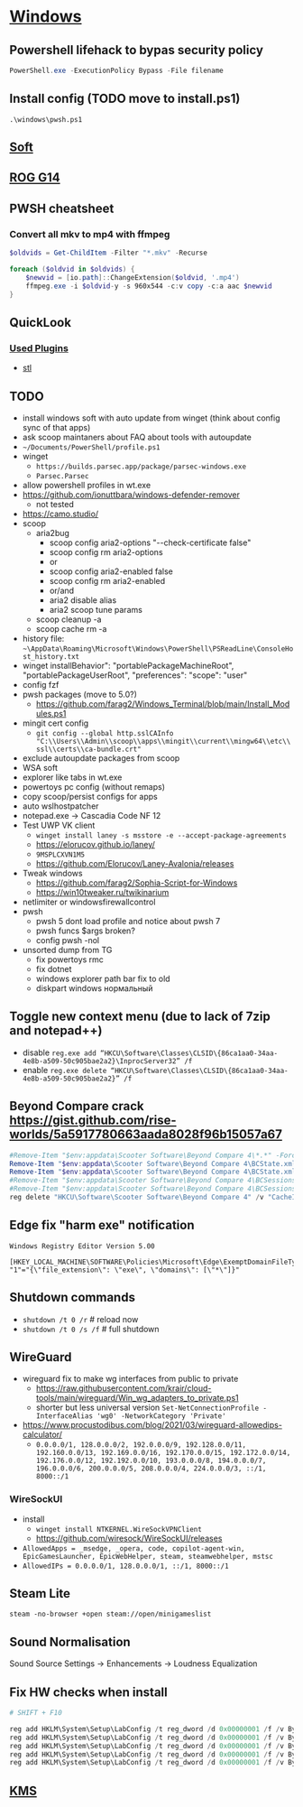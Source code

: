 # [Windows](../README.md)

## Powershell lifehack to bypas security policy

```powershell
PowerShell.exe -ExecutionPolicy Bypass -File filename
```

## Install config (TODO move to install.ps1)

`.\windows\pwsh.ps1`

## [Soft](soft.md)

## [ROG G14](rog14.md)

## PWSH cheatsheet

### Convert all mkv to mp4 with ffmpeg

```powershell
$oldvids = Get-ChildItem -Filter "*.mkv" -Recurse

foreach ($oldvid in $oldvids) {
    $newvid = [io.path]::ChangeExtension($oldvid, '.mp4')
    ffmpeg.exe -i $oldvid-y -s 960x544 -c:v copy -c:a aac $newvid
}
```

## QuickLook

### [Used Plugins](https://github.com/QL-Win/QuickLook/wiki/Available-Plugins)

- [stl](https://github.com/jeremyhart/QuickLook.Plugin.HelixViewer/releases)

## TODO

- install windows soft with auto update from winget (think about config sync of that apps)
- ask scoop maintaners about FAQ about tools with autoupdate
- `~/Documents/PowerShell/profile.ps1`
- winget
  - `https://builds.parsec.app/package/parsec-windows.exe`
  - `Parsec.Parsec`
- allow powershell profiles in wt.exe
- <https://github.com/ionuttbara/windows-defender-remover>
  - not tested
- <https://camo.studio/>
- scoop
  - aria2bug
    - scoop config aria2-options "--check-certificate false"
    - scoop config rm aria2-options
    - or
    - scoop config aria2-enabled false
    - scoop config rm aria2-enabled
    - or/and
    - aria2 disable alias
    - aria2 scoop tune params
  - scoop cleanup -a
  - scoop cache rm -a
- history file: `~\AppData\Roaming\Microsoft\Windows\PowerShell\PSReadLine\ConsoleHost_history.txt`
- winget installBehavior": "portablePackageMachineRoot", "portablePackageUserRoot", "preferences": "scope": "user"
- config fzf
- pwsh packages (move to 5.0?)
  - <https://github.com/farag2/Windows_Terminal/blob/main/Install_Modules.ps1>
- mingit cert config
  - `git config --global http.sslCAInfo "C:\\Users\\Admin\\scoop\\apps\\mingit\\current\\mingw64\\etc\\ssl\\certs\\ca-bundle.crt"`
- exclude autoupdate packages from scoop
- WSA soft
- explorer like tabs in wt.exe
- powertoys pc config (without remaps)
- copy scoop/persist configs for apps
- auto wslhostpatcher
- notepad.exe -> Cascadia Code NF 12
- Test UWP VK client
  - `winget install laney -s msstore -e --accept-package-agreements`
  - <https://elorucov.github.io/laney/>
  - `9MSPLCXVN1M5`
  - <https://github.com/Elorucov/Laney-Avalonia/releases>
- Tweak windows
  - <https://github.com/farag2/Sophia-Script-for-Windows>
  - <https://win10tweaker.ru/twikinarium>
- netlimiter or windowsfirewallcontrol
- pwsh
  - pwsh 5 dont load profile and notice about pwsh 7
  - pwsh funcs $args broken?
  - config pwsh -nol
- unsorted dump from TG
  - fix powertoys rmc
  - fix dotnet
  - windows explorer path bar fix to old
  - diskpart windows нормальный

## Toggle new context menu (due to lack of 7zip and notepad++)

- disable `reg.exe add “HKCU\Software\Classes\CLSID\{86ca1aa0-34aa-4e8b-a509-50c905bae2a2}\InprocServer32” /f`
- enable `reg.exe delete “HKCU\Software\Classes\CLSID\{86ca1aa0-34aa-4e8b-a509-50c905bae2a2}” /f`

## Beyond Compare crack <https://gist.github.com/rise-worlds/5a5917780663aada8028f96b15057a67>

```powershell
#Remove-Item "$env:appdata\Scooter Software\Beyond Compare 4\*.*" -Force -Confirm:$false
Remove-Item "$env:appdata\Scooter Software\Beyond Compare 4\BCState.xml" -Force -Confirm:$false
Remove-Item "$env:appdata\Scooter Software\Beyond Compare 4\BCState.xml.bak" -Force -Confirm:$false
#Remove-Item "$env:appdata\Scooter Software\Beyond Compare 4\BCSessions.xml" -Force -Confirm:$false
#Remove-Item "$env:appdata\Scooter Software\Beyond Compare 4\BCSessions.xml.bak" -Force -Confirm:$false
reg delete "HKCU\Software\Scooter Software\Beyond Compare 4" /v "CacheID" /f
```

## Edge fix "harm exe" notification

```reg
Windows Registry Editor Version 5.00

[HKEY_LOCAL_MACHINE\SOFTWARE\Policies\Microsoft\Edge\ExemptDomainFileTypePairsFromFileTypeDownloadWarnings]
"1"="{\"file_extension\": \"exe\", \"domains\": [\"*\"]}"
```

## Shutdown commands

- `shutdown /t 0 /r`  # reload now
- `shutdown /t 0 /s /f`  # full shutdown

## WireGuard

- wireguard fix to make wg interfaces from public to private
  - <https://raw.githubusercontent.com/krair/cloud-tools/main/wireguard/Win_wg_adapters_to_private.ps1>
  - shorter but less universal version `Set-NetConnectionProfile -InterfaceAlias 'wg0' -NetworkCategory 'Private'`
- <https://www.procustodibus.com/blog/2021/03/wireguard-allowedips-calculator/>
  - `0.0.0.0/1, 128.0.0.0/2, 192.0.0.0/9, 192.128.0.0/11, 192.160.0.0/13, 192.169.0.0/16, 192.170.0.0/15, 192.172.0.0/14, 192.176.0.0/12, 192.192.0.0/10, 193.0.0.0/8, 194.0.0.0/7, 196.0.0.0/6, 200.0.0.0/5, 208.0.0.0/4, 224.0.0.0/3, ::/1, 8000::/1`

### WireSockUI

- install
  - `winget install NTKERNEL.WireSockVPNClient`
  - <https://github.com/wiresock/WireSockUI/releases>
- `AllowedApps = _msedge, _opera, code, copilot-agent-win, EpicGamesLauncher, EpicWebHelper, steam, steamwebhelper, mstsc`
- `AllowedIPs = 0.0.0.0/1, 128.0.0.0/1, ::/1, 8000::/1`

## Steam Lite

`steam -no-browser +open steam://open/minigameslist`

## Sound Normalisation

Sound Source Settings -> Enhancements -> Loudness Equalization

## Fix HW checks when install

```powershell
# SHIFT + F10

reg add HKLM\System\Setup\LabConfig /t reg_dword /d 0x00000001 /f /v BypassTPMCheck
reg add HKLM\System\Setup\LabConfig /t reg_dword /d 0x00000001 /f /v BypassSecureBootCheck
reg add HKLM\System\Setup\LabConfig /t reg_dword /d 0x00000001 /f /v BypassCPUCheck
reg add HKLM\System\Setup\LabConfig /t reg_dword /d 0x00000001 /f /v BypassRAMCheck
reg add HKLM\System\Setup\LabConfig /t reg_dword /d 0x00000001 /f /v BypassStorageCheck
```

## [KMS](https://massgrave.dev)
